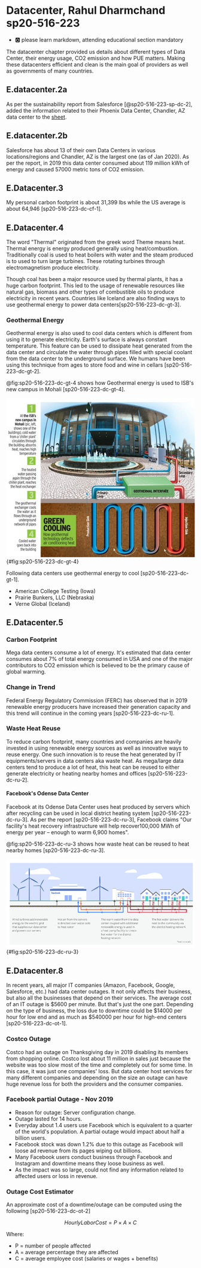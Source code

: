# Datacenter, Rahul Dharmchand sp20-516-223

* :o2: please learn markdown, attending educational section mandatory

The datacenter chapter provided us details about different types of Data Center, their energy usage, CO2 emission and how PUE matters. Making these datacenters efficient and clean is the main goal of providers as well as governments of many countries.

## E.datacenter.2a

As per the sustainability report from Salesforce [@sp20-516-223-sp-dc-2], added the information related to their Phoenix Data Center, Chandler, AZ data center to the [sheet](https://docs.google.com/spreadsheets/d/1gh869zfjA4sVxL8-ga0af2_HLTTuOoD1IReuRSrbq4I/edit#gid=0).

## E.datacenter.2b

Salesforce has about 13 of their own Data Centers in various locations/regions and Chandler, AZ is the largest one (as of Jan 2020).
As per the report, in 2019 this data center consumed about 119 million kWh of energy and caused 57000 metric 
tons of CO2 emission.

## E.Datacenter.3

My personal carbon footprint is about 31,399 lbs while the US average is about 64,946 [sp20-516-223-dc-cf-1].

## E.Datacenter.4

[comment]: # (last-HID-digit modulo 6 => 3%6 = 3, so I choose Thermal.)

The word "Thermal" originated from the greek word Theme means heat. 
Thermal energy is energy produced generally using heat/combustion. 
Traditionally coal is used to heat boilers with water and the steam produced is to used to turn large turbines. 
These rotating turbines through electromagnetism produce electricity. 

Though coal has been a major resource used by thermal plants, it has a huge carbon footprint. 
This led to the usage of renewable resources like natural gas, biomass and other types of combustible 
oils to produce electricity in recent years. 
Countries like Iceland are also finding ways to use geothermal energy to power data centers[sp20-516-223-dc-gt-3]. 

### Geothermal Energy

Geothermal energy is also used to cool data centers which is different from using it to generate electricity. Earth's surface is always constant temperature. 
This feature can be used to dissipate heat generated from the data center and circulate the water through pipes
 filled with special 
coolant from the data center to the underground surface. 
We humans have been using this technique from ages to store food and wine in cellars [sp20-516-223-dc-gt-2].

@fig:sp20-516-223-dc-gt-4 shows how Geothermal energy is used to ISB's new campus in Mohali [sp20-516-223-dc-gt-4].

![How Geothermal energy cools data centers](images/geomethralcooling_large.jpg){#fig:sp20-516-223-dc-gt-4}  

Following data centers use geothermal energy to cool [sp20-516-223-dc-gt-1].
* American College Testing (Iowa)
* Prairie Bunkers, LLC (Nebraska)
* Verne Global (Iceland)

## E.Datacenter.5

### Carbon Footprint

Mega data centers consume a lot of energy. It's estimated that data center consumes about 7% of total energy consumed in USA
and one of the major contributors to CO2 emission which is believed to be the primary cause of global warming. 

### Change in Trend

Federal Energy Regulatory Commission (FERC) has observed that in 2019 renewable energy producers have 
increased their generation capacity and this trend will continue in the coming years [sp20-516-223-dc-ru-1]. 

### Waste Heat Reuse

To reduce carbon footprint, many countries and companies are heavily invested 
in using renewable energy sources as well as innovative ways to reuse energy. 
One such innovation is to reuse the heat generated by IT equipments/servers in data centers aka waste heat. 
As mega/large data centers tend to produce a lot of heat, this heat can be reused to either generate electricity or 
heating nearby homes and offices [sp20-516-223-dc-ru-2]. 

#### Facebook's Odense Data Center

Facebook at its Odense Data Center uses heat produced by servers which after recycling can be used in 
local district heating system [sp20-516-223-dc-ru-3]. As per the report [sp20-516-223-dc-ru-3], Facebook claims 
"Our facility's heat recovery infrastructure will help recover100,000 MWh of energy per year – enough to warm 6,900 homes".

@fig:sp20-516-223-dc-ru-3 shows how waste heat can be reused to heat nearby homes [sp20-516-223-dc-ru-3].

![Using waste heat to warm local community](images/fb_waste_heat_recovery_jun2019.png){#fig:sp20-516-223-dc-ru-3}

## E.Datacenter.8

In recent years, all major IT companies (Amazon, Facebook, Google, Salesforce, etc.) had data center outages. 
It not only affects their business, but also all the businesses that depend on their services. 
The average cost of an IT outage is $5600 per minute. 
But that's just the one part. Depending on the type of business, the loss due to downtime could be $14000 per hour 
for low end and as much as $540000 per hour for high-end centers [sp20-516-223-dc-ot-1].

### Costco Outage 

Costco had an outage on Thanksgiving day in 2019 disabling its members from shopping online. 
Costco lost about 11 million in sales just because the website was too slow most of the time and completely out for some time. 
In this case, it was just one companies' loss. But data center host services for many different companies and depending on 
the size an outage can have huge revenue loss for both the providers and the consumer companies.

### Facebook partial Outage - Nov 2019

* Reason for outage: Server configuration change.
* Outage lasted for 14 hours.
* Everyday about 1.4 users use Facebook which is equivalent to a quarter of the world's population. 
A partial outage would impact about half a billion users. 
* Facebook stock was down 1.2% due to this outage as Facebook will loose ad revenue from its pages wiping out billions.
* Many Facebook users conduct business through Facebook and Instagram and downtime means they loose business as well. 
* As the impact was so large, could not find any information related to affected users or loss in revenue. 

### Outage Cost Estimator

An approximate cost of a downtime/outage can be computed using the following [sp20-516-223-dc-ot-2] 

$$ Hourly Labor Cost = P \times A \times C $$

Where: 

* P = number of people affected 
* A = average percentage they are affected 
* C = average employee cost (salaries or wages + benefits)   


